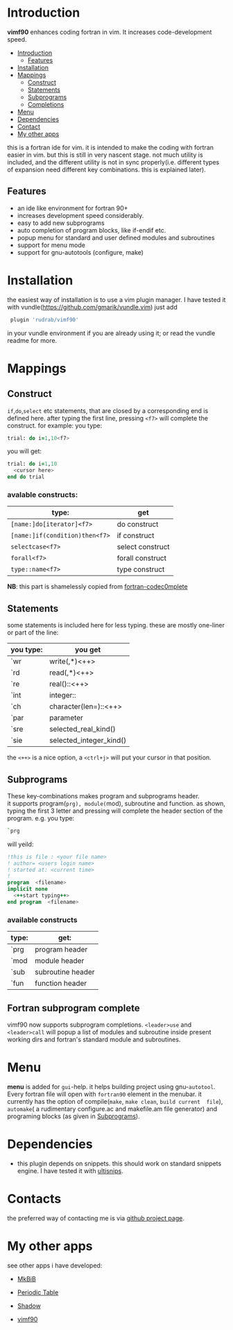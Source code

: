 Introduction
============
**vimf90** enhances coding fortran in vim. It increases code-development speed.

- [Introduction](#vimf90-intro)
   - [Features](#vimf90-features)
- [Installation](#vimf90-inst)
- [Mappings](#vimf90-map)
  - [Construct](#vimf90-construct)
  - [Statements](#vimf90-stats)
  - [Subprograms](#vimf90-subs)
  - [Completions](#vimf90-comp)
- [Menu](#vimf90-menu)
- [Dependencies](#vimf90-deps)
- [Contact](#contact)
- [My other apps](#apps)

this is a fortran ide for vim. it is intended to make the coding with 
fortran easier in vim. but this is still in very nascent stage. not 
much utility is included, and the different utility is not in sync 
properly(i.e.  different types of expansion need different key 
combinations. this is explained later).

Features 
----------
  * an ide like environment for fortran 90+
  * increases development speed considerably.
  * easy to add new subprograms
  * auto completion of program blocks, like if-endif etc.
  * popup menu for standard and user defined modules and subroutines
  * support for menu mode
  * support for gnu-autotools (configure, make)

Installation
============
the easiest way of installation is to use a vim plugin manager.  I
have tested it with vundle(https://github.com/gmarik/vundle.vim)
just add 

```bash
 plugin 'rudrab/vimf90' 
```

in your vundle environment if you are 
already using it; or read the vundle readme for more.

Mappings
========

Construct
---------

`if`,`do`,`select` etc statements, that are closed by a corresponding end
is defined here. after typing the first line, pressing `<f7>` will
complete the construct. for example:
 you type:

```fortran
trial: do i=1,10<f7>        
```

you will get:

```fortran
trial: do i=1,10
  <cursor here>
end do trial
```

### avalable constructs:

|type:                         |   get               |
|------------------------------|---------------------|
|`[name:]do[iterator]<f7>`       |  do construct |
|`[name:]if(condition)then<f7>`  |  if construct |
|`selectcase<f7>`                |  select construct |
|`forall<f7>`                    |  forall construct|
|`type::name<f7>`                |  type  construct|

**NB**: this part is shamelessly copied from 
[fortran-codec0mplete](http://www.vim.org/scripts/script.php?script_id=2487)

Statements
----------

some statements is included here for less typing. these are mostly
one-liner or part of the line:

|you type:    |       you get|
|-------------|---------------|
|\`wr        |   write(<cursor here>,*)<++>|
|\`rd        |   read(<cursor here>,*)<++>|
|\`re        |   real(<cursor here>)::<++>|
|\`int       |   integer::<cursor here>|
|\`ch        |   character(len=<cursor here>)::<++> |
|\`par       |   parameter|
|\`sre       |   selected_real_kind()|
|\`sie       |   selected_integer_kind()|


the `<++>` is a nice option, a `<ctrl+j>` will put your cursor in that 
position.

Subprograms
-----------

These key-combinations makes program and subprograms header.  
it supports program(`prg), module(`mod), subroutine and function. 
as shown, typing the first 3 letter and pressing <shift-tab>
will complete the header section of the program. e.g.
you type: 

```bash
`prg
```
 
 will yeild:

```fortran
!this is file : <your file name>
! author= <users login name>
! started at: <current time>
! 
program  <filename>
implicit none
  <++start typing++>
end program  <filename>
```

### available constructs

|type: |     get:|
|------|---------|
|\`prg |    program header |
|\`mod |    module header|
|\`sub |    subroutine header|
|\`fun |    function header|  

Fortran subprogram complete
---------------------------
vimf90 now supports subprogram completions.  `<leader>use` and
`<leader>call` will popup a list of modules and subroutine inside
present working dirs and fortran's standard module and subroutines.

Menu
====
**menu** is added for `gui`-help. it helps building project using 
gnu-`autotool`. Every fortran file will open with `fortran90` element 
in the menubar.
it currently has the option of compile(`make`, `make clean`, `build current 
file`), `automake`( a rudimentary configure.ac and makefile.am file 
generator) and programing blocks (as given in [Subprograms](#vimf90-subs)).

Dependencies
============
- this plugin depends on snippets. this should work on standard
snippets engine.  I have tested it with [ultisnips](https://github.com/sirver/ultisnips).


Contacts
========
the preferred way of contacting me is via [github project page](https://github.com/rudrab/vimf90/issues).


My other apps
=============
see other apps i have developed:

- [MkBiB](http://rudrab.github.io/mkbib/)

- [Periodic Table](http://rudrab.github.io/PeriodicTable/)

- [Shadow](http://rudrab.github.io/shadow/)

- [vimf90](http://rudrab.github.io/vimf90/)

